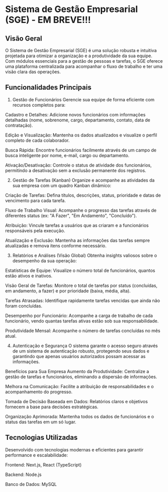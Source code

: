 # Sistema de Gestão Empresarial (SGE) - EM BREVE!!!

## Visão Geral
O Sistema de Gestão Empresarial (SGE) é uma solução robusta e intuitiva projetada para otimizar a organização e a produtividade da sua equipe. Com módulos essenciais para a gestão de pessoas e tarefas, o SGE oferece uma plataforma centralizada para acompanhar o fluxo de trabalho e ter uma visão clara das operações.

## Funcionalidades Principais
1. Gestão de Funcionários
Gerencie sua equipe de forma eficiente com recursos completos para:

Cadastro e Detalhes: Adicione novos funcionários com informações detalhadas (nome, sobrenome, cargo, departamento, contato, data de contratação).

Edição e Visualização: Mantenha os dados atualizados e visualize o perfil completo de cada colaborador.

Busca Rápida: Encontre funcionários facilmente através de um campo de busca inteligente por nome, e-mail, cargo ou departamento.

Ativação/Desativação: Controle o status de atividade dos funcionários, permitindo a desativação sem a exclusão permanente dos registros.

2. Gestão de Tarefas (Kanban)
Organize e acompanhe as atividades da sua empresa com um quadro Kanban dinâmico:

Criação de Tarefas: Defina títulos, descrições, status, prioridade e datas de vencimento para cada tarefa.

Fluxo de Trabalho Visual: Acompanhe o progresso das tarefas através de diferentes status (ex: "A Fazer", "Em Andamento", "Concluído").

Atribuição: Vincule tarefas a usuários que as criaram e a funcionários responsáveis pela execução.

Atualização e Exclusão: Mantenha as informações das tarefas sempre atualizadas e remova itens conforme necessário.

3. Relatórios e Análises (Visão Global)
Obtenha insights valiosos sobre o desempenho da sua operação:

Estatísticas de Equipe: Visualize o número total de funcionários, quantos estão ativos e inativos.

Visão Geral de Tarefas: Monitore o total de tarefas por status (concluídas, em andamento, a fazer) e por prioridade (baixa, média, alta).

Tarefas Atrasadas: Identifique rapidamente tarefas vencidas que ainda não foram concluídas.

Desempenho por Funcionário: Acompanhe a carga de trabalho de cada funcionário, vendo quantas tarefas ativas estão sob sua responsabilidade.

Produtividade Mensal: Acompanhe o número de tarefas concluídas no mês atual.

4. Autenticação e Segurança
O sistema garante o acesso seguro através de um sistema de autenticação robusto, protegendo seus dados e garantindo que apenas usuários autorizados possam acessar as informações.

Benefícios para Sua Empresa
Aumento da Produtividade: Centralize a gestão de tarefas e funcionários, eliminando a dispersão de informações.

Melhora na Comunicação: Facilite a atribuição de responsabilidades e o acompanhamento do progresso.

Tomada de Decisão Baseada em Dados: Relatórios claros e objetivos fornecem a base para decisões estratégicas.

Organização Aprimorada: Mantenha todos os dados de funcionários e o status das tarefas em um só lugar.

## Tecnologias Utilizadas
Desenvolvido com tecnologias modernas e eficientes para garantir performance e escalabilidade:

Frontend: Next.js, React (TypeScript)

Backend: Node.js

Banco de Dados: MySQL